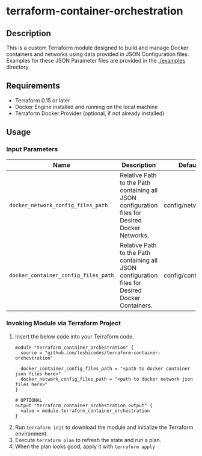 # terraform-container-orchestration

## Description 
This is a custom Terraform module designed to build and manage Docker containers and networks using data provided in JSON Configuration files. Examples for these JSON Parameter files are provided in the [./examples](./examples/) directory

## Requirements
* Terraform 0.15 or later
* Docker Engine installed and running on the local machine
* Terraform Docker Provider (optional, if not already installed)

## Usage 

### Input Parameters
| Name   | Description  | Default Value | type |
|---|---|---|---|
|  ```docker_network_config_files_path``` | Relative Path to the Path containing all JSON configuration files for Desired Docker Networks.  | config/networks/*.json  | string |
| ```docker_container_config_files_path```  | Relative Path to the Path containing all JSON configuration files for Desired Docker Containers.  | config/containers/*.json  | string |

### Invoking Module via Terraform Project

1. Insert the below code into your Terraform code.
    ```hcl
    module "terraform_container_orchestration" {
      source = "github.com/leshicodes/terraform-container-orchestration"

      docker_container_config_files_path = "<path to docker container json files here>"
      docker_network_config_files_path = "<path to docker network json files here>"
    }

    # OPTIONAL
    output "terraform_container_orchestration_output" {
      value = module.terraform_container_orchestration
    }
    ```
2. Run ```terraform init``` to download the module and initialize the Terraform environment.
3. Execute ```terraform plan``` to refresh the state and run a plan. 
4. When the plan looks good, apply it with ```terraform apply```
